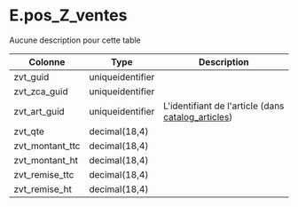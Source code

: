 # E.pos_Z_ventes

Aucune description pour cette table

Colonne|Type|Description
---|---|---
zvt_guid|uniqueidentifier|
zvt_zca_guid|uniqueidentifier|
zvt_art_guid|uniqueidentifier|L'identifiant de l'article (dans [catalog_articles](generated_catalog_articles.md)) 
zvt_qte|decimal(18,4)|
zvt_montant_ttc|decimal(18,4)|
zvt_montant_ht|decimal(18,4)|
zvt_remise_ttc|decimal(18,4)|
zvt_remise_ht|decimal(18,4)|
